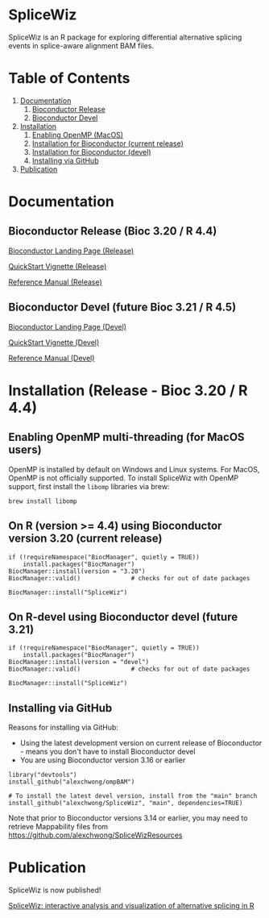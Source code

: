# SpliceWiz

SpliceWiz is an R package for exploring differential alternative splicing events in splice-aware alignment BAM files.

# Table of Contents

1. [Documentation](#doco)
    1. [Bioconductor Release](#docorelease)
    2. [Bioconductor Devel](#docodevel)
2. [Installation](#inst)
    1. [Enabling OpenMP (MacOS)](#ompmac)
    2. [Installation for Bioconductor (current release)](#instrelease)
    3. [Installation for Bioconductor (devel)](#instdevel)
    4. [Installing via GitHub](#instlegacy)
3. [Publication](#pub)

# Documentation <a name="doco"></a>

## Bioconductor Release (Bioc 3.20 / R 4.4) <a name="docorelease"></a>

[Bioconductor Landing Page (Release)](https://bioconductor.org/packages/release/bioc/html/SpliceWiz.html)

[QuickStart Vignette (Release)](https://bioconductor.org/packages/release/bioc/vignettes/SpliceWiz/inst/doc/SW_QuickStart.html)

[Reference Manual (Release)](https://bioconductor.org/packages/release/bioc/manuals/SpliceWiz/man/SpliceWiz.pdf) 

## Bioconductor Devel (future Bioc 3.21 / R 4.5) <a name="docodevel"></a>

[Bioconductor Landing Page (Devel)](https://bioconductor.org/packages/devel/bioc/html/SpliceWiz.html)

[QuickStart Vignette (Devel)](https://bioconductor.org/packages/devel/bioc/vignettes/SpliceWiz/inst/doc/SW_QuickStart.html)

[Reference Manual (Devel)](https://bioconductor.org/packages/devel/bioc/manuals/SpliceWiz/man/SpliceWiz.pdf) 

# Installation (Release - Bioc 3.20 / R 4.4) <a name="inst"></a>

## Enabling OpenMP multi-threading (for MacOS users) <a name="ompmac"></a>

OpenMP is installed by default on Windows and Linux systems. For MacOS, OpenMP
is not officially supported. To install SpliceWiz with OpenMP support, first
install the `libomp` libraries via brew:

```
brew install libomp
```

## On R (version >= 4.4) using Bioconductor version 3.20 (current release) <a name="instrelease"></a>

```
if (!requireNamespace("BiocManager", quietly = TRUE))
    install.packages("BiocManager")
BiocManager::install(version = "3.20")
BiocManager::valid()              # checks for out of date packages

BiocManager::install("SpliceWiz")
```

## On R-devel using Bioconductor devel (future 3.21) <a name="instdevel"></a>

```
if (!requireNamespace("BiocManager", quietly = TRUE))
    install.packages("BiocManager")
BiocManager::install(version = "devel")
BiocManager::valid()              # checks for out of date packages

BiocManager::install("SpliceWiz")
```

## Installing via GitHub <a name="instlegacy"></a>

Reasons for installing via GitHub:
* Using the latest development version on current release of Bioconductor -
means you don't have to install Bioconductor devel
* You are using Bioconductor version 3.16 or earlier

```
library("devtools")
install_github("alexchwong/ompBAM")

# To install the latest devel version, install from the "main" branch
install_github("alexchwong/SpliceWiz", "main", dependencies=TRUE)
```

Note that prior to Bioconductor versions 3.14 or earlier, you may need to retrieve
Mappability files from https://github.com/alexchwong/SpliceWizResources



# Publication <a name="pub"></a>

SpliceWiz is now published!

[SpliceWiz: interactive analysis and visualization of alternative splicing in R](https://academic.oup.com/bib/article/25/1/bbad468/7502685)

